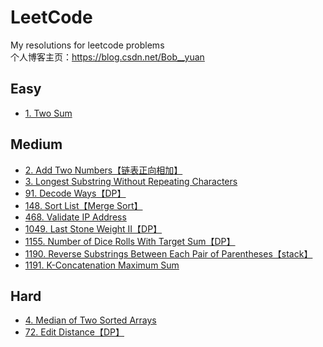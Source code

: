 # LeetCode
My resolutions for leetcode problems\
个人博客主页：https://blog.csdn.net/Bob__yuan

## Easy
* [1. Two Sum](https://github.com/GaoYuanBob/LeetCode/blob/master/LeetCode%20Problems/Easy/1.%20Two%20Sum.md)

## Medium
* [2. Add Two Numbers【链表正向相加】](https://github.com/GaoYuanBob/LeetCode/blob/master/LeetCode%20Problems/Medium/2.%20Add%20Two%20Numbers%E3%80%90%E9%93%BE%E8%A1%A8%E6%AD%A3%E5%90%91%E7%9B%B8%E5%8A%A0%E3%80%91.md)
* [3. Longest Substring Without Repeating Characters](https://github.com/GaoYuanBob/LeetCode/blob/master/LeetCode%20Problems/Medium/3.%20Longest%20Substring%20Without%20Repeating%20Characters.md)
* [91. Decode Ways【DP】](https://github.com/GaoYuanBob/LeetCode/blob/master/LeetCode%20Problems/Medium/91.%20Decode%20Ways.md)
* [148. Sort List【Merge Sort】](https://github.com/GaoYuanBob/LeetCode/blob/master/LeetCode%20Problems/Medium/148.%20Sort%20List%20(Merge%20Sort).md)
* [468. Validate IP Address](https://github.com/GaoYuanBob/LeetCode/blob/master/LeetCode%20Problems/Medium/468.%20Validate%20IP%20Address.md)
* [1049. Last Stone Weight II【DP】](https://github.com/GaoYuanBob/LeetCode/blob/master/LeetCode%20Problems/Medium/1049.%20Last%20Stone%20Weight%20II.md)
* [1155. Number of Dice Rolls With Target Sum【DP】](https://github.com/GaoYuanBob/LeetCode/blob/master/LeetCode%20Problems/Medium/1155.%20Number%20of%20Dice%20Rolls%20With%20Target%20Sum%E3%80%90DP%E3%80%91.md)
* [1190. Reverse Substrings Between Each Pair of Parentheses【stack】](https://github.com/GaoYuanBob/LeetCode/blob/master/LeetCode%20Problems/Medium/1190.%20Reverse%20Substrings%20Between%20Each%20Pair%20of%20Parentheses.md)
* [1191. K-Concatenation Maximum Sum](https://github.com/GaoYuanBob/LeetCode/blob/master/LeetCode%20Problems/Medium/1191.%20K-Concatenation%20Maximum%20Sum.md)

## Hard
* [4. Median of Two Sorted Arrays](https://github.com/GaoYuanBob/LeetCode/blob/master/LeetCode%20Problems/Hard/4.%20Median%20of%20Two%20Sorted%20Arrays.md)
* [72. Edit Distance【DP】](https://github.com/GaoYuanBob/LeetCode/blob/master/LeetCode%20Problems/Hard/72.%20Edit%20Distance%E3%80%90DP%E3%80%91.md)
